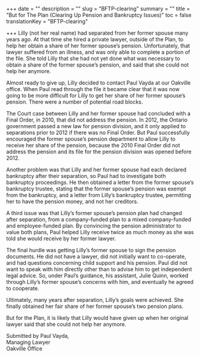 +++
date = ""
description = ""
slug = "BFTP-clearing"
summary = ""
title = "But for The Plan (Clearing Up Pension and Bankruptcy Issues)"
toc = false
translationKey = "BFTP-clearing"

+++
Lilly (not her real name) had separated from her former spouse many years ago. At that time she hired a private lawyer, outside of the Plan, to help her obtain a share of her former spouse’s pension. Unfortunately, that lawyer suffered from an illness, and was only able to complete a portion of the file. She told Lilly that she had not yet done what was necessary to obtain a share of the former spouse’s pension, and said that she could not help her anymore.

Almost ready to give up, Lilly decided to contact Paul Vayda at our Oakville office. When Paul read through the file it became clear that it was now going to be more difficult for Lilly to get her share of her former spouse’s pension. There were a number of potential road blocks.

The Court case between Lilly and her former spouse had concluded with a Final Order, in 2010, that did not address the pension. In 2012, the Ontario government passed a new law for pension division, and it only applied to separations prior to 2012 if there was no Final Order. But Paul successfully encouraged the former spouse’s pension department to allow Lilly to receive her share of the pension, because the 2010 Final Order did not address the pension and its file for the pension division was opened before 2012.

Another problem was that Lilly and her former spouse had each declared bankruptcy after their separation, so Paul had to investigate both bankruptcy proceedings. He then obtained a letter from the former spouse’s bankruptcy trustee, stating that the former spouse’s pension was exempt from the bankruptcy, and a letter from Lilly’s bankruptcy trustee, permitting her to have the pension money, and not her creditors.

A third issue was that Lilly’s former spouse’s pension plan had changed after separation, from a company-funded plan to a mixed company-funded and employee-funded plan. By convincing the pension administrator to value both plans, Paul helped Lilly receive twice as much money as she was told she would receive by her former lawyer.

The final hurdle was getting Lilly’s former spouse to sign the pension documents. He did not have a lawyer, did not initially want to co-operate, and had questions concerning child support and his pension. Paul did not want to speak with him directly other than to advise him to get independent legal advice. So, under Paul’s guidance, his assistant, Julie Quinn, worked through Lilly’s former spouse’s concerns with him, and eventually he agreed to cooperate.

Ultimately, many years after separation, Lilly’s goals were achieved. She finally obtained her fair share of her former spouse’s two pension plans.

But for the Plan, it is likely that Lilly would have given up when her original lawyer said that she could not help her anymore.

Submitted by Paul Vayda,  
Managing Lawyer  
Oakville Office